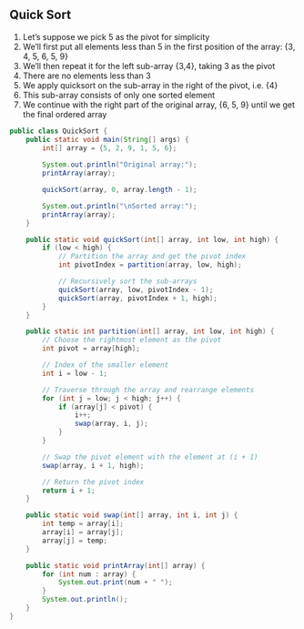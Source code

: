## Quick Sort

1. Let’s suppose we pick 5 as the pivot for simplicity
2. We’ll first put all elements less than 5 in the first position of the array: {3, 4, 5, 6, 5, 9}
3. We’ll then repeat it for the left sub-array {3,4}, taking 3 as the pivot
4. There are no elements less than 3
5. We apply quicksort on the sub-array in the right of the pivot, i.e. {4}
6. This sub-array consists of only one sorted element
7. We continue with the right part of the original array, {6, 5, 9} until we get the final ordered array

```java
public class QuickSort {
    public static void main(String[] args) {
        int[] array = {5, 2, 9, 1, 5, 6};
        
        System.out.println("Original array:");
        printArray(array);

        quickSort(array, 0, array.length - 1);

        System.out.println("\nSorted array:");
        printArray(array);
    }

    public static void quickSort(int[] array, int low, int high) {
        if (low < high) {
            // Partition the array and get the pivot index
            int pivotIndex = partition(array, low, high);

            // Recursively sort the sub-arrays
            quickSort(array, low, pivotIndex - 1);
            quickSort(array, pivotIndex + 1, high);
        }
    }

    public static int partition(int[] array, int low, int high) {
        // Choose the rightmost element as the pivot
        int pivot = array[high];

        // Index of the smaller element
        int i = low - 1;

        // Traverse through the array and rearrange elements
        for (int j = low; j < high; j++) {
            if (array[j] < pivot) {
                i++;
                swap(array, i, j);
            }
        }

        // Swap the pivot element with the element at (i + 1)
        swap(array, i + 1, high);

        // Return the pivot index
        return i + 1;
    }

    public static void swap(int[] array, int i, int j) {
        int temp = array[i];
        array[i] = array[j];
        array[j] = temp;
    }

    public static void printArray(int[] array) {
        for (int num : array) {
            System.out.print(num + " ");
        }
        System.out.println();
    }
}

```
